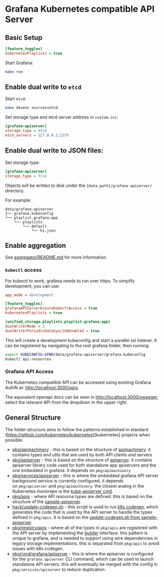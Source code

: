 # Grafana Kubernetes compatible API Server

## Basic Setup

```ini
[feature_toggles]
kubernetesPlaylists = true
```

Start Grafana:

```bash
make run
```

## Enable dual write to `etcd`

Start `etcd`:
```bash
make devenv sources=etcd
```

Set storage type and etcd server address in `custom.ini`:

```ini
[grafana-apiserver]
storage_type = etcd
etcd_servers = 127.0.0.1:2379
```

## Enable dual write to JSON files:

Set storage type:

```ini
[grafana-apiserver]
storage_type = file
```

Objects will be written to disk under the `{data.path}/grafana-apiserver/` directory.

For example:

```
data/grafana-apiserver
├── grafana.kubeconfig
└── playlist.grafana.app
    └── playlists
        └── default
            └── hi.json
```

## Enable aggregation

See [aggregator/README.md](./aggregator/README.md) for more information.

### `kubectl` access

For kubectl to work, grafana needs to run over https.  To simplify development, you can use:

```ini
app_mode = development

[feature_toggles]
grafanaAPIServerEnsureKubectlAccess = true
kubernetesPlaylists = true

[unified_storage.playlists.playlist.grafana.app]
dualWriterMode = 2
dualWriterPeriodicDataSyncJobEnabled = true
```

This will create a development kubeconfig and start a parallel ssl listener.  It can be registered by
navigating to the root grafana folder, then running:
```bash
export KUBECONFIG=$PWD/data/grafana-apiserver/grafana.kubeconfig
kubectl api-resources
```

### Grafana API Access

The Kubernetes compatible API can be accessed using existing Grafana AuthN at: [http://localhost:3000/apis](http://localhost:3000/apis).

The equivalent openapi docs can be seen in [http://localhost:3000/swagger](http://localhost:3000/swagger), 
select the relevant API from the dropdown in the upper right.

## General Structure

The folder structure aims to follow the patterns established in standard (https://github.com/kubernetes/kubernetes)[kubernetes] projects when possible.

* [pkg/apimachinery](/pkg/apimachinery) - this is based on the structure of [apimachinery](https://github.com/kubernetes/apimachinery). it contains types and utils that are used by both API clients and servers
* [pkg/apiserver](/pkg/apiserver) - this is based on the structure of [apiserver](https://github.com/kubernetes/apiserver). it contains apiserver library code used for both standalone app apiservers and the one embedded in grafana. it depends on `pkg/apimachinery`
* [pkg/services/apiserver](/pkg/services/apiserver) - this is where the embedded grafana API server background service is currently configured. it depends on `pkg/apiserver` and `pkg/apimachinery`. the closest analog in the Kubernetes monorepo is the [kube-apiserver cmd](https://github.com/kubernetes/kubernetes/tree/master/cmd/kube-apiserver/app).
* [pkg/apis](/pkg/apis) - where API resource types are defined. this is based on the structure of the [sample-apiserver](https://github.com/kubernetes/sample-apiserver/tree/master/pkg/apis)
* [hack/update-codegen.sh](/hack#kubernetes-hack-alert) - this script is used to run [k8s codegen](https://github.com/kubernetes/code-generator/), which generates the code that is used by the API server to handle the types defined in `pkg/apis`. it is based on the [update-codegen.sh from sample-apiserver](https://github.com/kubernetes/sample-apiserver/blob/master/hack/update-codegen.sh)
* [pkg/registry/apis](/pkg/registry/apis) - where all of the types in `pkg/apis` are registered with the API server by implementing the [builder](/pkg/services/apiserver/builder/common.go#L18) interface. this pattern is unique to grafana, and is needed to support using wire dependencies in legacy storage implementations. this is separated from `pkg/apis` to avoid issues with k8s codegen.
* [pkg/cmd/grafana/apiserver](/pkg/cmd/grafana/apiserver) - this is where the apiserver is configured for the `grafana apiserver` CLI command, which can be used to launch standalone API servers. this will eventually be merged with the config in `pkg/services/apiserver` to reduce duplication.
